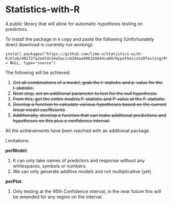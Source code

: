 # Statistics-with-R
A public library that will allow for automatic hypothesis testing on predictors.

To install the package in `R` copy and paste the following (Unfortunately direct download is currently not working):
```
install.packages("https://github.com/lime-n/Statistics-with-R/blob/40272fa2e4fdc54e5acccb284aa9961b5644ca89/Hypothesis%20Testing/PerModel_0.1.0.tar.gz",repos = NULL, type="source") 

```

The following will be achieved:
1. ~~Get all combinations of a model, grab the t-statistic and p-value for the t-statistic.~~
2. ~~Next step, set an additional parameter to test for the null hypothesis.~~
3. ~~From this, get the entire models F-statistic and P-value at the F-statistic.~~
4. ~~Develop a function to calculate various hypotheses based on the current linear model coefficients~~
5. ~~Additionally, develop a function that can make additional predictions and hypotheses on this plus a confidence interval.~~

All the achievements have been reached with an additional package.

Limitations:  

**perModel**:
1. It can only take names of predictors and response without any whitespaces, symbols or numbers.
2. We can only generate additive models and not multiplicative (yet).

**perPlot**:
1. Only testing at the 95th Confidence interval, in the near future this will be amended for any region on the interval.

